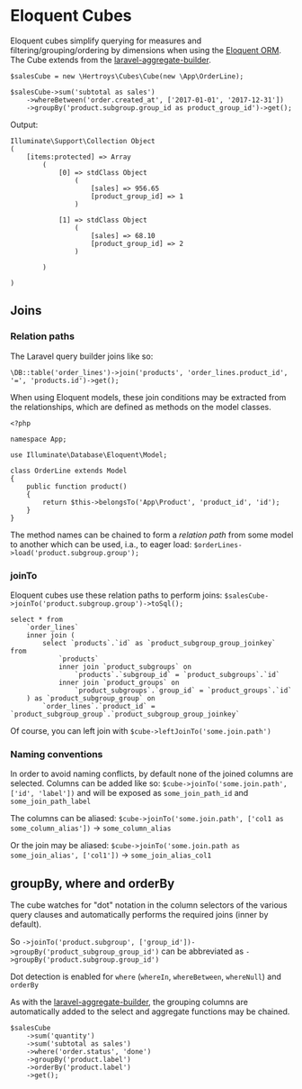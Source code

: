 # Eloquent Cubes

Eloquent cubes simplify querying for measures and filtering/grouping/ordering by dimensions when using the [Eloquent ORM](https://laravel.com/docs/eloquent). The Cube extends from the [laravel-aggregate-builder](https://github.com/hertroys/laravel-aggregate-builder).

```
$salesCube = new \Hertroys\Cubes\Cube(new \App\OrderLine);

$salesCube->sum('subtotal as sales')
    ->whereBetween('order.created_at', ['2017-01-01', '2017-12-31'])
    ->groupBy('product.subgroup.group_id as product_group_id')->get();
```

Output:
```
Illuminate\Support\Collection Object
(
    [items:protected] => Array
        (
            [0] => stdClass Object
                (
                    [sales] => 956.65
                    [product_group_id] => 1
                )

            [1] => stdClass Object
                (
                    [sales] => 68.10
                    [product_group_id] => 2
                )

        )

)
```

## Joins
### Relation paths
The Laravel query builder joins like so:
```
\DB::table('order_lines')->join('products', 'order_lines.product_id', '=', 'products.id')->get();
```

When using Eloquent models, these join conditions may be extracted from the relationships, which are defined as methods on the model classes.

```
<?php

namespace App;

use Illuminate\Database\Eloquent\Model;

class OrderLine extends Model
{
    public function product()
    {
        return $this->belongsTo('App\Product', 'product_id', 'id');
    }
}

```

The method names can be chained to form a *relation path* from some model to another which can be used, i.a., to eager load:
`$orderLines->load('product.subgroup.group');`

### joinTo
Eloquent cubes use these relation paths to perform joins: `$salesCube->joinTo('product.subgroup.group')->toSql();`

```
select * from
    `order_lines`
    inner join (
        select `products`.`id` as `product_subgroup_group_joinkey` from
            `products`
            inner join `product_subgroups` on
                `products`.`subgroup_id` = `product_subgroups`.`id`
            inner join `product_groups` on
                `product_subgroups`.`group_id` = `product_groups`.`id`
    ) as `product_subgroup_group` on
        `order_lines`.`product_id` = `product_subgroup_group`.`product_subgroup_group_joinkey`
```

Of course, you can left join with `$cube->leftJoinTo('some.join.path')`

### Naming conventions
In order to avoid naming conflicts, by default none of the joined columns are selected. Columns can be added like so:
`$cube->joinTo('some.join.path', ['id', 'label'])` and will be exposed as `some_join_path_id` and `some_join_path_label`

The columns can be aliased: `$cube->joinTo('some.join.path', ['col1 as some_column_alias'])` &rarr; `some_column_alias`

Or the join may be aliased: `$cube->joinTo('some.join.path as some_join_alias', ['col1'])` &rarr; `some_join_alias_col1`

## groupBy, where and orderBy
The cube watches for "dot" notation in the column selectors of the various query clauses and automatically performs the required joins (inner by default).

So `->joinTo('product.subgroup', ['group_id'])->groupBy('product_subgroup_group_id')` can be abbreviated as
`->groupBy('product.subgroup.group_id')`

Dot detection is enabled for `where` (`whereIn`, `whereBetween`, `whereNull`) and `orderBy`

As with the [laravel-aggregate-builder](https://github.com/hertroys/laravel-aggregate-builder), the grouping columns are automatically added to the select and aggregate functions may be chained.

```
$salesCube
    ->sum('quantity')
    ->sum('subtotal as sales')
    ->where('order.status', 'done')
    ->groupBy('product.label')
    ->orderBy('product.label')
    ->get();
```
